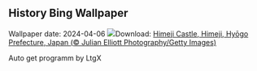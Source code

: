 ## History Bing Wallpaper
Wallpaper date: 2024-04-06
![](https://www.bing.com/th?id=OHR.JapanHimeji_EN-GB1424616549_UHD.jpg&w=1000)Download: [Himeji Castle, Himeji, Hyōgo Prefecture, Japan (© Julian Elliott Photography/Getty Images)](https://www.bing.com/th?id=OHR.JapanHimeji_EN-GB1424616549_UHD.jpg)

Auto get programm by LtgX
